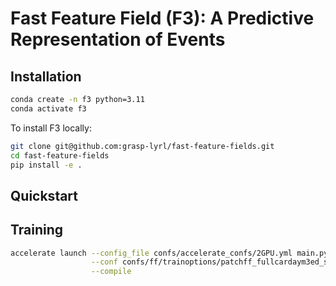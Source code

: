 # Fast Feature Field (F3): A Predictive Representation of Events


## Installation

```bash
conda create -n f3 python=3.11
conda activate f3
```

To install F3 locally:

```bash
git clone git@github.com:grasp-lyrl/fast-feature-fields.git
cd fast-feature-fields
pip install -e .
```

## Quickstart


## Training

```bash
accelerate launch --config_file confs/accelerate_confs/2GPU.yml main.py\
                  --conf confs/ff/trainoptions/patchff_fullcardaym3ed_small_20ms.yml\
                  --compile
```